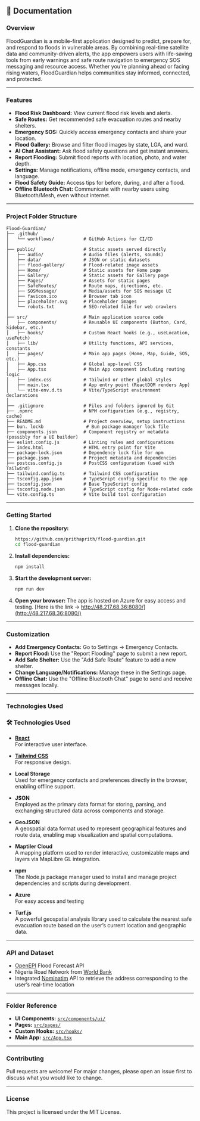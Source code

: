 ## 📖 Documentation

### Overview

FloodGuardian is a mobile-first application designed to predict, prepare for, and respond to floods in vulnerable areas. By combining real-time satellite data and community-driven alerts, the app empowers users with life-saving tools from early warnings and safe route navigation to emergency SOS messaging and resource access. Whether you're planning ahead or facing rising waters, FloodGuardian helps communities stay informed, connected, and protected.

---

### Features

- **Flood Risk Dashboard:** View current flood risk levels and alerts.
- **Safe Routes:** Get recommended safe evacuation routes and nearby shelters.
- **Emergency SOS:** Quickly access emergency contacts and share your location.
- **Flood Gallery:** Browse and filter flood images by state, LGA, and ward.
- **AI Chat Assistant:** Ask flood safety questions and get instant answers.
- **Report Flooding:** Submit flood reports with location, photo, and water depth.
- **Settings:** Manage notifications, offline mode, emergency contacts, and language.
- **Flood Safety Guide:** Access tips for before, during, and after a flood.
- **Offline Bluetooth Chat:** Communicate with nearby users using Bluetooth/Mesh, even without internet.

---

### Project Folder Structure

```
Flood-Guardian/
├── .github/
│   └── workflows/           # GitHub Actions for CI/CD
│
├── public/                  # Static assets served directly
│   ├── audio/               # Audio files (alerts, sounds)
│   ├── data/                # JSON or static datasets
│   ├── flood-gallery/       # Flood-related image assets
│   ├── Home/                # Static assets for Home page
│   ├── Gallery/             # Static assets for Gallery page
│   ├── Pages/               # Assets for static pages
│   ├── SafeRoutes/          # Route maps, directions, etc.
│   ├── SOSMessage/          # Media/assets for SOS message UI
│   ├── favicon.ico          # Browser tab icon
│   ├── placeholder.svg      # Placeholder images
│   └── robots.txt           # SEO-related file for web crawlers
│
├── src/                     # Main application source code
│   ├── components/          # Reusable UI components (Button, Card, Sidebar, etc.)
│   ├── hooks/               # Custom React hooks (e.g., useLocation, useFetch)
│   ├── lib/                 # Utility functions, API services, constants
│   ├── pages/               # Main app pages (Home, Map, Guide, SOS, etc.)
│   ├── App.css              # Global app-level CSS
│   ├── App.tsx              # Main App component including routing logic
│   ├── index.css            # Tailwind or other global styles
│   ├── main.tsx             # App entry point (ReactDOM renders App)
│   └── vite-env.d.ts        # Vite/TypeScript environment declarations
│
├── .gitignore               # Files and folders ignored by Git
├── .npmrc                   # NPM configuration (e.g., registry, cache)
├── README.md                # Project overview, setup instructions
├── bun. lockb                # Bun package manager lock file
├── components.json          # Component registry or metadata (possibly for a UI builder)
├── eslint.config.js         # Linting rules and configurations
├── index.html               # HTML entry point for Vite
├── package-lock.json        # Dependency lock file for npm
├── package.json             # Project metadata and dependencies
├── postcss.config.js        # PostCSS configuration (used with Tailwind)
├── tailwind.config.ts       # Tailwind CSS configuration
├── tsconfig.app.json        # TypeScript config specific to the app
├── tsconfig.json            # Base TypeScript config
├── tsconfig.node.json       # TypeScript config for Node-related code
└── vite.config.ts           # Vite build tool configuration

```

---

### Getting Started

1. **Clone the repository:**
   ```sh
   https://github.com/prithaprith/flood-guardian.git
   cd flood-guardian
   ```

2. **Install dependencies:**
   ```sh
   npm install
   ```

3. **Start the development server:**
   ```sh
   npm run dev
   ```

4. **Open your browser:**
   The app is hosted on Azure for easy access and testing. [Here is the link → http://48.217.68.36:8080/](http://48.217.68.36:8080/)


---

### Customization

- **Add Emergency Contacts:** Go to Settings → Emergency Contacts.
- **Report Flood:** Use the "Report Flooding" page to submit a new report.
- **Add Safe Shelter:** Use the "Add Safe Route" feature to add a new shelter.
- **Change Language/Notifications:** Manage these in the Settings page.
- **Offline Chat:** Use the "Offline Bluetooth Chat" page to send and receive messages locally.

---

### Technologies Used

### 🛠️ Technologies Used

- **[React](https://react.dev/)**  
  For interactive user interface.

- **[Tailwind CSS](https://tailwindcss.com/)**  
  For responsive design.

- **Local Storage**  
  Used for emergency contacts and preferences directly in the browser, enabling offline support.

- **JSON**  
  Employed as the primary data format for storing, parsing, and exchanging structured data across components and storage.

- **GeoJSON**  
  A geospatial data format used to represent geographical features and route data, enabling map visualization and spatial computations.

- **Maptiler Cloud**  
  A mapping platform used to render interactive, customizable maps and layers via MapLibre GL integration.

- **npm**  
  The Node.js package manager used to install and manage project dependencies and scripts during development.

- **Azure**  
  For easy access and testing

- **Turf.js**  
  A powerful geospatial analysis library used to calculate the nearest safe evacuation route based on the user’s current location and geographic data.


---

### API and Dataset
- [OpenEPI](https://developer.openepi.io/data-catalog/resource/0b792d08-c891-4929-b065-ded3615b45f6) Flood Forecast API 
- Nigeria Road Network from [World Bank](https://data.humdata.org/dataset/hotosm_nga_roads) 
- Integrated [Nominatim](https://nominatim.org) API to retrieve the address corresponding to the user’s real-time location


---

### Folder Reference

- **UI Components:** [`src/components/ui/`](src/components/ui/)
- **Pages:** [`src/pages/`](src/pages/)
- **Custom Hooks:** [`src/hooks/`](src/hooks/)
- **Main App:** [`src/App.tsx`](src/App.tsx)

---

### Contributing

Pull requests are welcome! For major changes, please open an issue first to discuss what you would like to change.

---

### License

This project is licensed under the MIT License.
